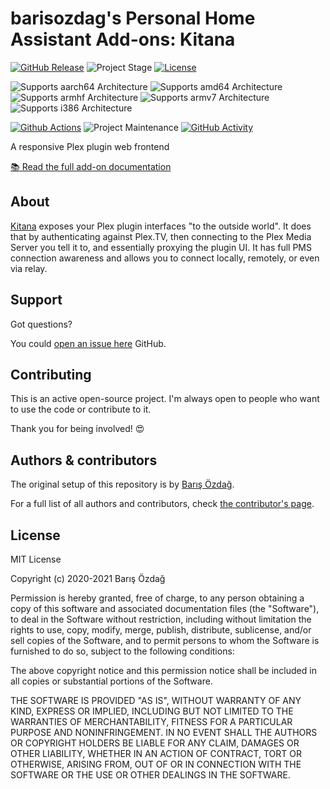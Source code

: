 # barisozdag's Personal Home Assistant Add-ons: Kitana

[![GitHub Release][releases-shield]][releases]
![Project Stage][project-stage-shield]
[![License][license-shield]](LICENSE.md)

![Supports aarch64 Architecture][aarch64-shield]
![Supports amd64 Architecture][amd64-shield]
![Supports armhf Architecture][armhf-shield]
![Supports armv7 Architecture][armv7-shield]
![Supports i386 Architecture][i386-shield]

[![Github Actions][github-actions-shield]][github-actions]
![Project Maintenance][maintenance-shield]
[![GitHub Activity][commits-shield]][commits]

A responsive Plex plugin web frontend

[:books: Read the full add-on documentation][docs]

## About

[Kitana][kitana] exposes your Plex plugin interfaces "to the outside world". It
does that by authenticating against Plex.TV, then connecting to the Plex Media
Server you tell it to, and essentially proxying the plugin UI. It has full PMS
connection awareness and allows you to connect locally, remotely, or even via
relay.

## Support

Got questions?

You could [open an issue here][issue] GitHub.

## Contributing

This is an active open-source project. I'm always open to people who want to
use the code or contribute to it.

Thank you for being involved! :heart_eyes:

## Authors & contributors

The original setup of this repository is by [Barış Özdağ][barisozdag].

For a full list of all authors and contributors,
check [the contributor's page][contributors].

## License

MIT License

Copyright (c) 2020-2021 Barış Özdağ

Permission is hereby granted, free of charge, to any person obtaining a copy
of this software and associated documentation files (the "Software"), to deal
in the Software without restriction, including without limitation the rights
to use, copy, modify, merge, publish, distribute, sublicense, and/or sell
copies of the Software, and to permit persons to whom the Software is
furnished to do so, subject to the following conditions:

The above copyright notice and this permission notice shall be included in all
copies or substantial portions of the Software.

THE SOFTWARE IS PROVIDED "AS IS", WITHOUT WARRANTY OF ANY KIND, EXPRESS OR
IMPLIED, INCLUDING BUT NOT LIMITED TO THE WARRANTIES OF MERCHANTABILITY,
FITNESS FOR A PARTICULAR PURPOSE AND NONINFRINGEMENT. IN NO EVENT SHALL THE
AUTHORS OR COPYRIGHT HOLDERS BE LIABLE FOR ANY CLAIM, DAMAGES OR OTHER
LIABILITY, WHETHER IN AN ACTION OF CONTRACT, TORT OR OTHERWISE, ARISING FROM,
OUT OF OR IN CONNECTION WITH THE SOFTWARE OR THE USE OR OTHER DEALINGS IN THE
SOFTWARE.

[aarch64-shield]: https://img.shields.io/badge/aarch64-yes-green.svg
[amd64-shield]: https://img.shields.io/badge/amd64-yes-green.svg
[armhf-shield]: https://img.shields.io/badge/armhf-no-red.svg
[armv7-shield]: https://img.shields.io/badge/armv7-yes-green.svg
[i386-shield]: https://img.shields.io/badge/i386-no-red.svg
[barisozdag]: https://github.com/barisozdag
[commits-shield]: https://img.shields.io/github/commit-activity/y/barisozdag/addon-kitana.svg
[commits]: https://github.com/barisozdag/addon-kitana/commits/main
[contributors]: https://github.com/barisozdag/addon-kitana/graphs/contributors
[docs]: https://github.com/barisozdag/addon-kitana/blob/main/kitana/DOCS.md
[github-actions-shield]: https://github.com/barisozdag/addon-kitana/workflows/CI/badge.svg
[github-actions]: https://github.com/barisozdag/addon-kitana/actions
[issue]: https://github.com/barisozdag/addon-kitana/issues
[kitana]: https://github.com/pannal/Kitana
[license-shield]: https://img.shields.io/github/license/barisozdag/addon-kitana.svg
[maintenance-shield]: https://img.shields.io/maintenance/yes/2021.svg
[project-stage-shield]: https://img.shields.io/badge/project%20stage-production%20ready-brightgreen.svg
[releases-shield]: https://img.shields.io/github/release/barisozdag/addon-kitana.svg
[releases]: https://github.com/barisozdag/addon-kitana/releases
